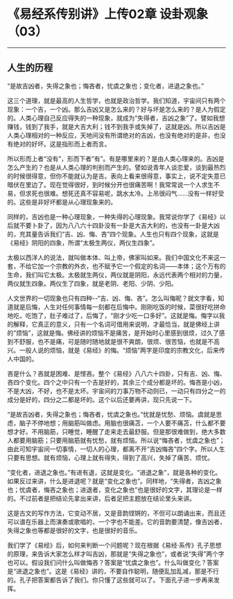 # 《易经系传别讲》上传02章 设卦观象（03）

------

## 人生的历程

“是故吉凶者，失得之象也；悔吝者，忧虞之象也；变化者，进退之象也。”

这三个道理，就是最高的人生哲学，也就是政治哲学。我们知道，宇宙间只有两个现象：一个吉，一个凶。那么吉凶又是怎么来的？好与坏是怎么来的？是人为假定的。人类心理自己反应得失的一种现象，就成为“失得者，吉凶之象”了。譬如我想赚钱，钱到了我手，就是大吉大利；钱不到我手或失掉了，这就是凶。所以吉凶是人类心理相对的一种反应，天地间没有所谓绝对的吉凶，也没有绝对的是非，也没有绝对的好坏。这是指形而上者而言。

所以形而上者“没有”，形而下者“有”。有是哪里来的？是由人类心理来的。吉凶是怎么产生的？也是从人类心理的判别而产生的。譬如说青年人谈恋爱，谈到最热烈的时候很得意，但你不能就认为是吉。表向上看来很得意，事实上，说不定失意已暗伏在里边了。现在觉得很好，到时候分开也很痛苦啊！我常常说一个人求生不易，但求死也很难。想死还真不容易呢，跳水太冷。上吊很闷气……没有一样好受的。这些是非好坏都是从心理现象来的。

同样的，吉凶也是一种心理现象，一种失得的心理现象。我常说你学了《易经》以后就不要卜卦了，因为八八六十四卦没有一卦是大吉大利的，也没有一卦是大凶的，充其量告诉我们“吉、凶、悔、吝”四个现象。人生也只有四个现象，这就是《易经》阴阳的四象，所谓“太极生两仪，两仪生四象”。

太极以西洋人的说法，就叫做本体、叫上帝，佛家叫如来。我们中国文化不来这一套，不给它加一个宗教的外衣，也不赋予它一个假定的名词——本体；这个万有的生命，我们叫它太极。太极就生两仪，两仪就是阴阳，永远代表两个相对的力量，两仪就生四象。两仪生了四象，就是老阴、老阳、少阴、少阳。

人文世界的一切现象也只有四种--“吉、凶、悔、吝”。怎么叫悔昵？就文字看，知道就是后悔，人生对任何事情每一刻都在后悔中。刚刚吃饭的时候，菜很好吃拼命地吃，吃饱了，肚子难过了，后悔了，“刚才少吃一口多好”。这就是悔。悔字以我的解释，它真正的意义，只有一个名词可借用来说明，才最恰当，就是佛经上讲的“烦恼”，这就是悔。佛经讲的烦恼不是痛苦，是开始时心里感到很烦，过久了感到不舒服，也不是痛，可是随时随地就是很不爽朗，很烦、很苦恼，也就是不高兴。一般人说的烦恼，就是《易经》的悔。“烦恼”两字是印度的宗教文化，后来传人中国的。

吝是什么？吝就是困难、是悭吝。整个《易经》八八六十四卦，只有吉、凶、悔、吝四个变化。四个之中只有一个吉是好的，其余三个成分都是坏的。悔吝是小凶，不是大凶，不好，也不是太坏。宇宙间的刀事万物不动则已，一动只有四分之一的成分是好的，四分之二都是坏的。这个以后还要再讲，现只先说一下。

“是故吉凶者，失得之象也；悔吝者，忧虞之象也。”忧就是忧愁、烦恼。虞就是思虑，脑子不停地想；用脑筋叫做虑。用脑也很痛苫，一个人要不痛苫，什么都不要想才好。不用脑筋，只睡觉，睡醒了走来走去最舒服。但是那很难做到，绝大多数人都要用脑筋；只要用脑筋就有忧愁，就有烦恼。所以说“悔吝者，忧虞之象也”；由此可知宇宙间一切事情，一切人的心理，都离不开“吉凶悔吝”四个字。所以人生只要有思想。就有烦恼，心理上就有得失，得到了高兴，失掉了痛苦、烦忧。

“变化者，进退之象也。”有进有退，这就是变化。“进退之象”，就是各种的变化。如果反过来讲，什么是进退呢？就是“变化之象也”。同样地，“失得者，吉凶之象也；忧虞者，悔吝之象也；进退者，变化之象也”也是很好的文字，其理论是一样的。不过前者是把结论先拿出来讲，后者足把主题放在结论里头来讲。

这是古文的写作方法，它变动不居，又是音韵铿锵的，不但可以朗诵出来，而且还可以谱在乐器上而演奏或歌唱的，一个字也不能差。它的音韵要清楚，像吉凶者，失得之象也等都是很好的文字，也是很好的音乐。

我们学了《易经》后，如何来判断一个问题呢？现在根据《易经·系传》孔子思想的原理，来告诉大家怎么样才叫吉凶，那就是“失得之象也”，或者说“失得”两个字也可以。假设我们问什么叫做悔吝？答案是“忧虞之象也”。什么叫做变化？答案是“进退之象也”。这是《易经》讲的，不要自作聪明，随便乱加乱减，那是不行的。孔子把答案都告诉了我们。你只懂了这些就可以了。下面孔子进一步再来发挥。